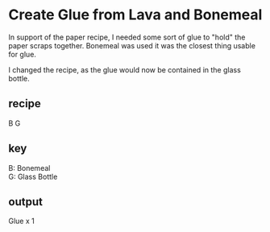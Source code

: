 # Create Glue from Lava and Bonemeal

In support of the paper recipe, I needed some sort of glue to "hold" the paper scraps together. Bonemeal was used it was the closest thing usable for glue.

I changed the recipe, as the glue would now be contained in the glass bottle.

## recipe
B G

## key
B: Bonemeal  
G: Glass Bottle

## output
Glue x 1
